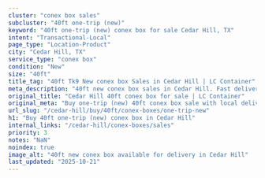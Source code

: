 ```yaml
---
cluster: "conex box sales"
subcluster: "40ft one-trip (new)"
keyword: "40ft one-trip (new) conex box for sale Cedar Hill, TX"
intent: "Transactional-Local"
page_type: "Location-Product"
city: "Cedar Hill, TX"
service_type: "conex box"
condition: "New"
size: "40ft"
title_tag: "40ft Tk9 New conex box Sales in Cedar Hill | LC Container"
meta_description: "40ft new conex box sales in Cedar Hill. Fast delivery, competitive pricing. Serving conex boxes area. Quote ID: GIP. Call (214) 524-4168 for your free quote today."
original_title: "Cedar Hill 40ft conex box for sale | LC Container"
original_meta: "Buy one-trip (new) 40ft conex box sale with local delivery in Cedar Hill, TX. LC Container — local Since 2003. Request a fast quote today."
url_slug: "/cedar-hill/buy/40ft/conex-boxes/one-trip-new"
h1: "Buy 40ft one-trip (new) conex box in Cedar Hill"
internal_links: "/cedar-hill/conex-boxes/sales"
priority: 3
notes: "NaN"
noindex: true
image_alt: "40ft new conex box available for delivery in Cedar Hill"
last_updated: "2025-10-21"
---
```


<!-- TODO: Add unique city/inventory copy, images, and internal links here. -->
